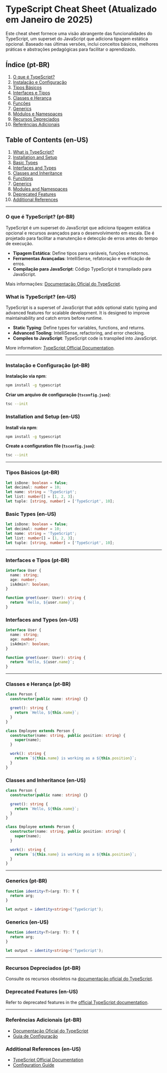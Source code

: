 # TypeScript Cheat Sheet (Atualizado em Janeiro de 2025)

Este cheat sheet fornece uma visão abrangente das funcionalidades do TypeScript, um superset do JavaScript que adiciona tipagem estática opcional. Baseado nas últimas versões, inclui conceitos básicos, melhores práticas e abstrações pedagógicas para facilitar o aprendizado.

## Índice (pt-BR)

1. [O que é TypeScript?](#o-que-e-typescript)
2. [Instalação e Configuração](#instalacao-e-configuracao)
3. [Tipos Básicos](#tipos-basicos)
4. [Interfaces e Tipos](#interfaces-e-tipos)
5. [Classes e Herança](#classes-e-heranca)
6. [Funções](#funcoes)
7. [Generics](#generics)
8. [Módulos e Namespaces](#modulos-e-namespaces)
9. [Recursos Depreciados](#recursos-depreciados)
10. [Referências Adicionais](#referencias-adicionais)

## Table of Contents (en-US)

1. [What is TypeScript?](#what-is-typescript)
2. [Installation and Setup](#installation-and-setup)
3. [Basic Types](#basic-types)
4. [Interfaces and Types](#interfaces-and-types)
5. [Classes and Inheritance](#classes-and-inheritance)
6. [Functions](#functions)
7. [Generics](#generics)
8. [Modules and Namespaces](#modules-and-namespaces)
9. [Deprecated Features](#deprecated-features)
10. [Additional References](#additional-references)

---

### O que é TypeScript? (pt-BR)

TypeScript é um superset do JavaScript que adiciona tipagem estática opcional e recursos avançados para o desenvolvimento em escala. Ele é projetado para facilitar a manutenção e detecção de erros antes do tempo de execução.

- **Tipagem Estática**: Define tipos para variáveis, funções e retornos.
- **Ferramentas Avançadas**: IntelliSense, refatoração e verificação de erros.
- **Compilação para JavaScript**: Código TypeScript é transpilado para JavaScript.

Mais informações: [Documentação Oficial do TypeScript](https://www.typescriptlang.org/).

### What is TypeScript? (en-US)

TypeScript is a superset of JavaScript that adds optional static typing and advanced features for scalable development. It is designed to improve maintainability and catch errors before runtime.

- **Static Typing**: Define types for variables, functions, and returns.
- **Advanced Tooling**: IntelliSense, refactoring, and error checking.
- **Compiles to JavaScript**: TypeScript code is transpiled into JavaScript.

More information: [TypeScript Official Documentation](https://www.typescriptlang.org/).

---

### Instalação e Configuração (pt-BR)

**Instalação via npm**:

```bash
npm install -g typescript
```

**Criar um arquivo de configuração (`tsconfig.json`)**:

```bash
tsc --init
```

### Installation and Setup (en-US)

**Install via npm**:

```bash
npm install -g typescript
```

**Create a configuration file (`tsconfig.json`)**:

```bash
tsc --init
```

---

### Tipos Básicos (pt-BR)

```typescript
let isDone: boolean = false;
let decimal: number = 10;
let name: string = 'TypeScript';
let list: number[] = [1, 2, 3];
let tuple: [string, number] = ['TypeScript', 10];
```

### Basic Types (en-US)

```typescript
let isDone: boolean = false;
let decimal: number = 10;
let name: string = 'TypeScript';
let list: number[] = [1, 2, 3];
let tuple: [string, number] = ['TypeScript', 10];
```

---

### Interfaces e Tipos (pt-BR)

```typescript
interface User {
  name: string;
  age: number;
  isAdmin?: boolean;
}

function greet(user: User): string {
  return `Hello, ${user.name}`;
}
```

### Interfaces and Types (en-US)

```typescript
interface User {
  name: string;
  age: number;
  isAdmin?: boolean;
}

function greet(user: User): string {
  return `Hello, ${user.name}`;
}
```

---

### Classes e Herança (pt-BR)

```typescript
class Person {
  constructor(public name: string) {}

  greet(): string {
    return `Hello, ${this.name}`;
  }
}

class Employee extends Person {
  constructor(name: string, public position: string) {
    super(name);
  }

  work(): string {
    return `${this.name} is working as a ${this.position}`;
  }
}
```

### Classes and Inheritance (en-US)

```typescript
class Person {
  constructor(public name: string) {}

  greet(): string {
    return `Hello, ${this.name}`;
  }
}

class Employee extends Person {
  constructor(name: string, public position: string) {
    super(name);
  }

  work(): string {
    return `${this.name} is working as a ${this.position}`;
  }
}
```

---

### Generics (pt-BR)

```typescript
function identity<T>(arg: T): T {
  return arg;
}

let output = identity<string>('TypeScript');
```

### Generics (en-US)

```typescript
function identity<T>(arg: T): T {
  return arg;
}

let output = identity<string>('TypeScript');
```

---

### Recursos Depreciados (pt-BR)

Consulte os recursos obsoletos na [documentação oficial do TypeScript](https://www.typescriptlang.org/docs/).

### Deprecated Features (en-US)

Refer to deprecated features in the [official TypeScript documentation](https://www.typescriptlang.org/docs/).

---

### Referências Adicionais (pt-BR)

- [Documentação Oficial do TypeScript](https://www.typescriptlang.org/)
- [Guia de Configuração](https://www.typescriptlang.org/tsconfig)

### Additional References (en-US)

- [TypeScript Official Documentation](https://www.typescriptlang.org/)
- [Configuration Guide](https://www.typescriptlang.org/tsconfig)
